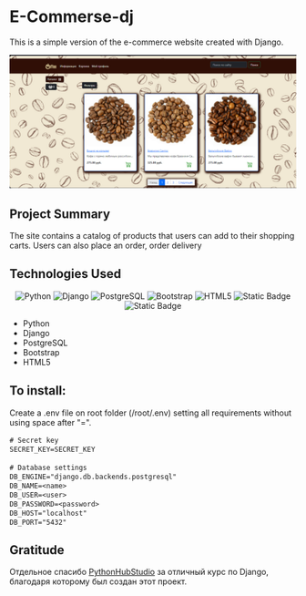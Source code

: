 # E-Commerse-dj

This is a simple version of the e-commerce website created with Django.

![](readme_img\photo_2024-05-30_16-03-24.jpg)

## Project Summary

The site contains a catalog of products that users can add to their shopping carts.
Users can also place an order, order delivery

## Technologies Used

<p align='center'>
<img src="https://img.shields.io/badge/Python-%233776AB?style=for-the-badge&logo=python&logoColor=white&labelColor=%233776AB&color=%23070707" alt="Python">
<img src="https://img.shields.io/badge/Django-%23092E20?style=for-the-badge&logo=django&labelColor=%23092E20&color=%23070707" alt="Django">
<img src="https://img.shields.io/badge/PostgreSQL-%234169E1?style=for-the-badge&logo=postgresql&logoColor=white&labelColor=%234169E1&color=%23070707" alt="PostgreSQL">
<img src="https://img.shields.io/badge/Bootstrap-%237952B3?style=for-the-badge&logo=bootstrap&logoColor=white&labelColor=%237952B3&color=%23070707" alt="Bootstrap">
<img src="https://img.shields.io/badge/HTML-%23E34F26?style=for-the-badge&logo=html5&logoColor=white&labelColor=%23E34F26&color=%23070707" alt="HTML5">
<img src="https://img.shields.io/badge/Git-%23F05032?style=for-the-badge&logo=git&logoColor=white&labelColor=%23F05032&color=%23070707" alt="Static Badge" >

<img src="https://img.shields.io/badge/GitHub-%23181717?style=for-the-badge&logo=github&logoColor=white&labelColor=%23181717&color=%23070707" alt="Static Badge">
</p>

- Python
- Django
- PostgreSQL 
- Bootstrap
- HTML5

## To install:

Create a .env file on root folder (/root/.env) setting all requirements without using space after "=".

```
# Secret key
SECRET_KEY=SECRET_KEY

# Database settings
DB_ENGINE="django.db.backends.postgresql"
DB_NAME=<name>
DB_USER=<user>
DB_PASSWORD=<password>
DB_HOST="localhost"
DB_PORT="5432"

```

## Gratitude
Отдельное спасибо [PythonHubStudio](https://github.com/PythonHubStudio)
за отличный курс по Django, благодаря которому был создан этот проект.

